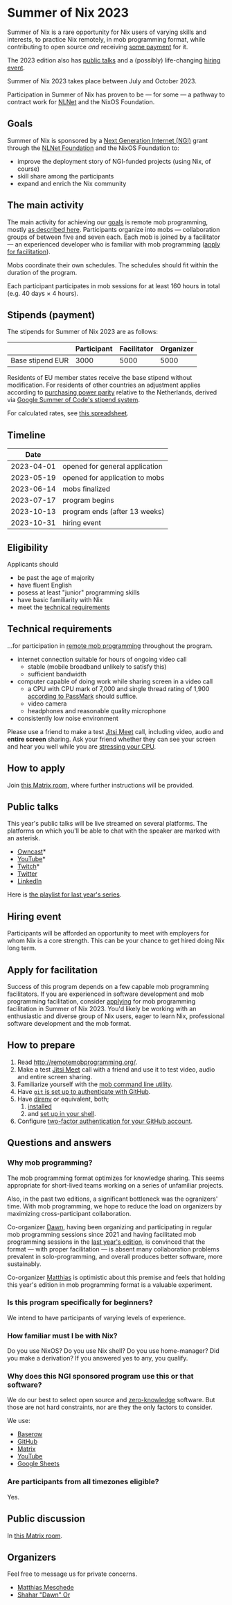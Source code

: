 # Summer of Nix 2023

Summer of Nix is a rare opportunity for Nix users of varying skills and interests,
to practice Nix remotely,
in mob programming format,
while contributing to open source _and_ receiving [some payment](#stipends-payment) for it.

The 2023 edition also has [public talks](#public-talks)
and a (possibly) life-changing [hiring event](#hiring-event).

Summer of Nix 2023 takes place between July and October 2023.

Participation in Summer of Nix has proven to be — for some —
a pathway to contract work for [NLNet] and the NixOS Foundation.

## Goals

Summer of Nix is sponsored by a [Next Generation Internet (NGI)](https://www.ngi.eu/) grant
through the [NLNet Foundation][NLNet] and the NixOS Foundation
to:

- improve the deployment story of NGI-funded projects (using Nix, of course)
- skill share among the participants
- expand and enrich the Nix community

## The main activity

The main activity for achieving our [goals](#goals) is remote mob programming,
mostly [as described here][remote mob programming].
Participants organize into mobs —
collaboration groups of between five and seven each.
Each mob is joined by a facilitator —
an experienced developer who is familiar with mob programming
([apply for facilitation](#apply-for-facilitation)).

Mobs coordinate their own schedules.
The schedules should fit within the duration of the program.

Each participant participates in mob sessions for at least 160 hours in total
(e.g. 40 days × 4 hours).

## Stipends (payment)

The stipends for Summer of Nix 2023 are as follows:

|                  | Participant | Facilitator | Organizer |
|------------------|-------------|-------------|-----------|
| Base stipend EUR |        3000 |        5000 |      5000 |

Residents of EU member states receive the base stipend without modification.
For residents of other countries an adjustment applies
according to [purchasing power parity] relative to the Netherlands,
derived via [Google Summer of Code's stipend system].

For calculated rates, see [this spreadsheet][spreadsheet].

[spreadsheet]: https://docs.google.com/spreadsheets/d/1z04TuUptcZyXCEP_WjaiqbJOKwHaKyOUnj1VspBrEyo/edit?usp=sharing
[purchasing power parity]: https://en.wikipedia.org/wiki/Purchasing_power_parity
[Google Summer of Code's stipend system]: https://developers.google.com/open-source/gsoc/help/student-stipends

## Timeline

| Date       |                                |
| ---------- | -------------------------------| 
| 2023-04-01 | opened for general application |
| 2023-05-19 | opened for application to mobs |
| 2023-06-14 | mobs finalized                 |
| 2023-07-17 | program begins                 |
| 2023-10-13 | program ends (after 13 weeks)  |
| 2023-10-31 | hiring event                   |

## Eligibility

Applicants should

 - be past the age of majority
 - have fluent English
 - posess at least "junior" programming skills
 - have basic familiarity with Nix
 - meet the [technical requirements](#technical-requirements)

## Technical requirements

…for participation in [remote mob programming] throughout the program.

- internet connection suitable for hours of ongoing video call
  - stable (mobile broadband unlikely to satisfy this)
  - sufficient bandwidth
- computer capable of doing work while sharing screen in a video call
  - a CPU with CPU mark of 7,000 and single thread rating of 1,900
    [according to PassMark](https://www.cpubenchmark.net/cpu_list.php)
    should suffice.
  - video camera
  - headphones and reasonable quality microphone
- consistently low noise environment

Please use a friend to make a test [Jitsi Meet](https://meet.jit.si/) call,
including video, audio and __entire screen__ sharing.
Ask your friend whether they can see your screen and hear you well
while you are [stressing your CPU](https://silver.urih.com/).

## How to apply

Join [this Matrix room](https://matrix.to/#/#summer-of-nix-2023-application:matrix.org), where further instructions will be provided.

## Public talks

This year's public talks will be live streamed on several platforms.
The platforms on which you'll be able to chat with the speaker are marked with an asterisk.
  - [Owncast]*
  - [YouTube]*
  - [Twitch]*
  - [Twitter]
  - [LinkedIn]

Here is [the playlist for last year's series].

[the playlist for last year's series]: https://youtube.com/playlist?list=PLt4-_lkyRrOMWyp5G-m_d1wtTcbBaOxZk
[YouTube]: https://www.youtube.com/@NixOS-Foundation
[Owncast]: https://live.nixos.org/
[Twitch]: https://www.twitch.tv/nixos_foundation
[Twitter]: https://twitter.com/nixos_org
[LinkedIn]: https://www.linkedin.com/company/nixos-foundation

## Hiring event

Participants will be afforded an opportunity to meet with employers
for whom Nix is a core strength.
This can be your chance to get hired doing Nix long term.

## Apply for facilitation

Success of this program depends on a few capable mob programming facilitators.
If you are experienced in software development and mob programming facilitation,
consider [applying](#how-to-apply) for mob programming facilitation in Summer of Nix 2023.
You'd likely be working with an enthusiastic and diverse group of Nix users,
eager to learn Nix, professional software development and the mob format.

## How to prepare

1. Read http://remotemobprogramming.org/.
1. Make a test [Jitsi Meet](https://meet.jit.si/) call with a friend
   and use it to test video, audio and entire screen sharing.
1. Familiarize yourself with the [mob command line utility](https://mob.sh/).
1. Have [`git` is set up to authenticate with GitHub](https://docs.github.com/en/get-started/quickstart/set-up-git).
1. Have [direnv](https://direnv.net/) or equivalent, both;
   1. [installed](https://direnv.net/docs/installation.html)
   1. and [set up in your shell](https://direnv.net/docs/hook.html).
1. Configure [two-factor authentication for your GitHub account](https://docs.github.com/en/authentication/securing-your-account-with-two-factor-authentication-2fa/about-two-factor-authentication).

## Questions and answers

### Why mob programming?

The mob programming format optimizes for knowledge sharing.
This seems appropriate for short-lived teams
working on a series of unfamiliar projects.

Also, in the past two editions,
a significant bottleneck was the ogranizers' time.
With mob programming, we hope to reduce the load on organizers
by maximizing cross-participant collaboration.

Co-organizer [Dawn][Shahar "Dawn" Or], having been
organizing and participating in regular mob programming sessions since 2021
and having facilitated mob programming sessions in the [last year's edition](#2022),
is convinced that the format — with proper facilitation —
is absent many collaboration problems prevalent in solo-programming,
and overall produces better software, more sustainably.

Co-organizer [Matthias][Matthias Meschede] is optimistic about this premise and feels that holding this year's edition in mob programming format is a valuable experiment.

### Is this program specifically for beginners?

We intend to have participants of varying levels of experience.

### How familiar must I be with Nix?

Do you use NixOS?
Do you use Nix shell?
Do you use home-manager?
Did you make a derivation?
If you answered yes to any, you qualify.

### Why does this NGI sponsored program use this or that software?

We do our best to select open source and [zero-knowledge] software.
But those are not hard constraints,
nor are they the only factors to consider.

We use:

- [Baserow](https://baserow.io/)
- [GitHub](https://github.com/)
- [Matrix](https://matrix.org/)
- [YouTube](https://youtube.com/)
- [Google Sheets](https://www.google.com/sheets/about/)

[zero-knowledge]: https://en.wikipedia.org/wiki/Zero-knowledge_service

### Are participants from all timezones eligible?

Yes.

## Public discussion

In [this Matrix room](https://matrix.to/#/#summer-of-nix-2023-public:matrix.org).

## Organizers

Feel free to message us for private concerns.

- [Matthias Meschede]
- [Shahar "Dawn" Or]

<!-- URLs -->

[NLNet]: https://nlnet.nl/
[remote mob programming]: https://www.remotemobprogramming.org/
[son-2021-report]: https://summer.nixos.org/assets/report-2021.pdf
[Matthias Meschede]: https://mmesch.com/
[Shahar "Dawn" Or]: https://github.com/mightyiam

